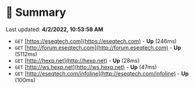 # 📖 Summary
Last updated: **4/2/2022, 10:53:58 AM**

- `GET` [https://eseqtech.com](https://eseqtech.com) - **Up** (246ms)
- `GET` [http://forum.eseqtech.com](http://forum.eseqtech.com) - **Up** (5112ms)
- `GET` [http://hexp.net](http://hexp.net) - **Up** (28ms)
- `GET` [http://ws.hexp.net](http://ws.hexp.net) - **Up** (47ms)
- `GET` [http://eseqtech.com/infoline](http://eseqtech.com/infoline) - **Up** (100ms)
